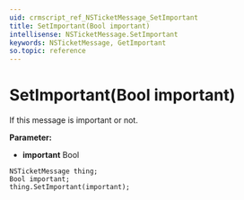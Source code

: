 ```yaml
---
uid: crmscript_ref_NSTicketMessage_SetImportant
title: SetImportant(Bool important)
intellisense: NSTicketMessage.SetImportant
keywords: NSTicketMessage, GetImportant
so.topic: reference
---
```


# SetImportant(Bool important)

If this message is important or not.

**Parameter:** 
* **important** Bool

```crmscript
NSTicketMessage thing;
Bool important;
thing.SetImportant(important);
```

